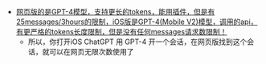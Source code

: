 - [网页版的是GPT-4模型，支持更长的tokens，能用插件，但是有25messages/3hours的限制，iOS版是GPT-4(Mobile V2)模型，调用的api，有更严格的tokens长度限制，但是没有任何messages请求数限制！](https://twitter.com/blackanger/status/1665165251380387841)
	- 所以，你打开iOS ChatGPT 用 GPT-4 开一个会话，在网页版找到这个会话，就可以在网页无限次数使用了